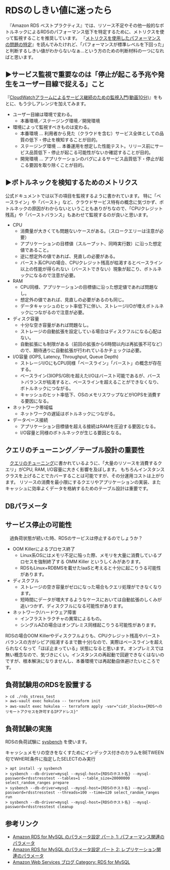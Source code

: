 # RDSのしきい値に迷ったら

　『Amazon RDS ベストプラクティス』では、リソース不足やその他一般的なボトルネックによるRDSのパフォーマンス低下を特定するために、メトリクスを使って監視することを推奨しています。
『[メトリクスを使用したパフォーマンスの問題の特定](https://docs.aws.amazon.com/ja_jp/AmazonRDS/latest/UserGuide/CHAP_BestPractices.html#CHAP_BestPractices.UsingMetrics)』を読んでみたけれど、「パフォーマンスが標準レベルを下回った」と判断するしきい値がわからないなぁ…という方のための判断材料の一つになればと思います。

## ▶サービス監視で重要なのは「停止が起こる予兆や発生をユーザー目線で捉える」こと

『[CloudWatchアラームによるサービス継続のための監視入門(動画10分)](https://youtu.be/o5asjiSwMSs)』をもとに、もう少しアレンジを加えてみます。

- ユーザー目線は環境で変わる。
    - 本番環境／ステージング環境／開発環境
- 環境によって監視すべきものは変わる。
    - 本番環境 ... 利用者から見た（クラウドを含む）サービス全体としての品質の低下・停止を検知することが目的。
    - ステージング環境 ... 本番運用を想定した性能テスト。リリース前にサービス品質低下・停止が起こる可能性がないか確認することが目的。
    - 開発環境 ... アプリケーションのバグによるサービス品質低下・停止が起こる要因を取り除くことが目的。

## ▶ボトルネックを検知するためのメトリクス

公式ドキュメントでは以下の項目を監視するように書かれています。
特に「ベースライン」や「バースト」など、クラウドサービス特有の概念に気づかず、ボトルネックの原因がわからないということもありがちなので、「CPUクレジット残高」や「バーストバランス」もあわせて監視するのが良いと思います。

- CPU
    - 消費量が大きくても問題ないケースがある。（スロークエリーは注意が必要）
    - アプリケーションの目標値（スループット、同時実行数）に沿った想定値であること。
    - 逆に想定外の値であれば、見直しの必要がある。
    - バースト系CPUの場合、CPUクレジット残高が枯渇するとベースライン以上の性能が得られない（バーストできない）現象が起こり、ボトルネックになるので注意が必要。
- RAM
    - CPU同様、アプリケーションの目標値に沿った想定値であれば問題なし。
    - 想定外の値であれば、見直しの必要があるのも同じ。
    - データキャッシュのヒット率低下に伴い、ストレージI/Oが増えボトルネックにつながるので注意が必要。
- ディスク容量
    - 十分な空き容量があれば問題なし。
    - ストレージの自動拡張を設定している場合はディスクフルになる心配はない。
    - 自動拡張にも制限がある（前回の拡張から6時間以内は再拡張不可など）ので、期待通りに自動拡張が行われているかチェックは必要。
- I/O容量 (IOPS, Latency, Throughput, Queue Depth)
    - ストレージI/OにもCPU同様「ベースライン」「バースト」の概念が存在する。
    - ベースライン(3IOPS/GB)を超えたI/Oはバースト可能であるが、バーストバランスが枯渇すると、ベースラインを超えることができなくなり、ボトルネックにつながる。
    - キャッシュのヒット率低下、OSのメモリスワップなどがIOPSを消費する要因になる。
- ネットワーク帯域幅
    - ネットワークの遅延はボトルネックにつながる。
- データベース接続
    - アプリケーション目標値を超える接続はRAMを圧迫する要因となる。
    - I/O容量と同様のボトルネックが生じる要因となる。





## クエリのチューニング／テーブル設計の重要性

　[クエリのチューニング](https://docs.aws.amazon.com/ja_jp/AmazonRDS/latest/UserGuide/CHAP_BeskitPractices.html#CHAP_BestPractices.TuningQueries)に書かれているように、「大量のリソースを消費するクエリ」がCPU, RAM, I/O容量に大きく影響を及ぼします。
もちろんインスタンスクラスを上げることでカバーすることは可能ですが、その分運用コストは上がります。
リソースの消費を最小限にするクエリやアプリケーションの実装、またキャッシュに効率よくデータを格納するためのテーブル設計は重要です。

## DBパラメータ



## サービス停止の可能性

　過負荷状態が続いた時、RDSのサービスは停止するのでしょうか？

- OOM Killerによるプロセス終了
    - Linux系OSにはメモリ不足に陥った際、メモリを大量に消費しているプロセスを強制終了する OMM Killer というしくみがあります。
    - RDSもLinux+RDBMSを載せたIaaSと考えると十分に起こりうる可能性があります。
- ディスクフル
    - ストレージの空き容量がゼロになった場合もクエリ処理ができなくなります。
    - 短時間にデータが増大するようなケースにおいては自動拡張のしくみが追いつかず、ディスクフルになる可能性があります。
- ネットワーク/ハードウェア障害
    - インフラストラクチャの異常によるもの。
    - シングルAZの場合はオンプレミス同様起こりうる可能性があります。

RDSの場合OOM Killerやディスクフルよりも、CPUクレジット残高やバーストバランスの方がシビア(枯渇するまで数十分)なので、実際はベースラインを超えられなくなって「ほぼ止まっている」状態になると思います。オンプレミスでは無い概念なので、気づきにくい。インスタンスの再起動で回避できなくはないのですが、根本解決になりませんし、本番環境では再起動自体避けたいところです。


## 負荷試験用のRDSを設置する

```
> cd ./rds_stress_test
> aws-vault exec hokulea -- terraform init
> aws-vault exec hokulea -- terraform apply -var="cidr_blocks={RDSへのリモートアクセスを許可するIPアドレス}"
```

## 負荷試験の実施

RDSの負荷試験に [sysbench](https://github.com/akopytov/sysbench) を使います。

キャッシュメモリの空きをなくすためにインデックス付きのカラムをBETWEEN句でWHERE条件に指定したSELECTのみ実行

```
> apt install -y sysbench
> sysbench --db-driver=mysql --mysql-host={RDSのホスト名} --mysql-password=rdsstresstest --tables=1 --table_size=20000000 select_random_ranges prepare
> sysbench --db-driver=mysql --mysql-host={RDSのホスト名} --mysql-password=rdsstresstest --threads=100 --time=120 select_random_ranges run
> sysbench --db-driver=mysql --mysql-host={RDSのホスト名} --mysql-password=rdsstresstest cleanup
```

## 参考リンク

- [Amazon RDS for MySQL のパラメータ設定 パート 1: パフォーマンス関連のパラメータ](https://aws.amazon.com/jp/blogs/news/best-practices-for-configuring-parameters-for-amazon-rds-for-mysql-part-1-parameters-related-to-performance/)
- [Amazon RDS for MySQL のパラメータ設定 パート 2: レプリケーション関連のパラメータ](https://aws.amazon.com/jp/blogs/news/best-practices-for-configuring-parameters-for-amazon-rds-for-mysql-part-2-parameters-related-to-replication/)
- [Amazon Web Services ブログ Category: RDS for MySQL](https://aws.amazon.com/jp/blogs/news/category/database/amazon-rds/rds-for-mysql/)